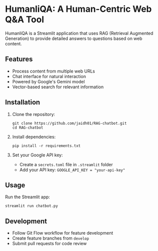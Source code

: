 # HumanliQA: A Human-Centric Web Q&A Tool

HumanliQA is a Streamlit application that uses RAG (Retrieval Augmented Generation) to provide detailed answers to questions based on web content.

## Features

- Process content from multiple web URLs
- Chat interface for natural interaction
- Powered by Google's Gemini model
- Vector-based search for relevant information

## Installation

1. Clone the repository:
   ```
   git clone https://github.com/jaidh01/RAG-chatbot.git
   cd RAG-chatbot
   ```

2. Install dependencies:
   ```
   pip install -r requirements.txt
   ```

3. Set your Google API key:
   - Create a `secrets.toml` file in `.streamlit` folder
   - Add your API key: `GOOGLE_API_KEY = "your-api-key"`

## Usage

Run the Streamlit app:
```
streamlit run chatbot.py
```

## Development

- Follow Git Flow workflow for feature development
- Create feature branches from `develop`
- Submit pull requests for code review
